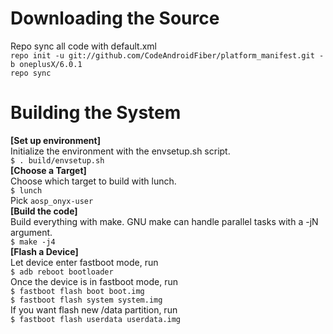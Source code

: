 Downloading the Source
===
Repo sync all code with default.xml  
`repo init -u git://github.com/CodeAndroidFiber/platform_manifest.git -b oneplusX/6.0.1`  
`repo sync`  

Building the System
===
**[Set up environment]**  
Initialize the environment with the envsetup.sh script.  
`$ . build/envsetup.sh`  
**[Choose a Target]**  
Choose which target to build with lunch.  
`$ lunch`  
Pick `aosp_onyx-user`  
**[Build the code]**  
Build everything with make. GNU make can handle parallel tasks with a -jN argument.  
`$ make -j4`  
**[Flash a Device]**  
Let device enter fastboot mode, run  
`$ adb reboot bootloader`  
Once the device is in fastboot mode, run  
`$ fastboot flash boot boot.img`  
`$ fastboot flash system system.img`  
If you want flash new /data partition, run  
`$ fastboot flash userdata userdata.img`
